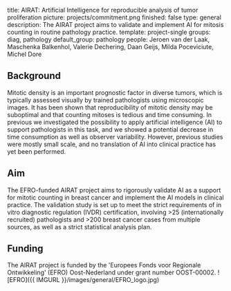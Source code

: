 title: AIRAT: Artificial Intelligence for reproducible analysis of tumor proliferation
picture: projects/commitment.png
finished: false
type: general
description: The AIRAT project aims to validate and implement AI for mitosis counting in routine pathology practice.
template: project-single
groups: diag, pathology
default_group: pathology
people: Jeroen van der Laak, Maschenka Balkenhol, Valerie Dechering, Daan Geijs, Milda Poceviciute, Michel Dore

## Background
Mitotic density is an important prognostic factor in diverse tumors, which is typically assessed visually by trained pathologists using microscopic images. It has been shown that reproducibility of mitotic density may be suboptimal and that counting mitoses is tedious and time consuming. In previous we investigated the possibility to apply artificial intelligence (AI) to support pathologists in this task, and we showed a potential decrease in time consumption as well as observer variability. However, previous studies were mostly small scale, and no translation of AI into clinical practice has yet been performed.

## Aim
The EFRO-funded AIRAT project aims to rigorously validate AI as a support for mitotic counting in breast cancer and implement the AI models in clinical practice. The validation study is set up to meet the strict requirements of in vitro diagnostic regulation (IVDR) certification, involving >25 (internationally recruited) pathologists and >200 breast cancer cases from multiple sources, as well as a strict statistical analysis plan. 

## Funding
The AIRAT project is funded by the 'Europees Fonds voor Regionale Ontwikkeling' (EFRO) Oost-Nederland under grant number OOST-00002.
![EFRO]({{ IMGURL }}/images/general/EFRO_logo.jpg)